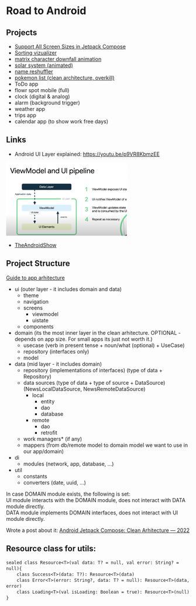 # Road to Android

## Projects
  
- [Support All Screen Sizes in Jetpack Compose](https://github.com/zprima/compose-adaptive)
- [Sorting vizualizer](https://github.com/zprima/compose-sorting-visualizer)
- [matrix character downfall animation](https://github.com/zprima/compose-matrix)
- [solar system (animated)](https://github.com/zprima/compose-solar-system)
- [name reshuffler](https://github.com/zprima/compose-name-reshuffle)
- [pokemon list (clean architecture, overkill)](https://github.com/zprima/compose-pokedex-clean)
- ToDo app
- flowr spot mobile (full)
- clock (digital & analog)
- alarm (background trigger)
- weather app
- trips app
- calendar app (to show work free days)
   
## Links
- Android UI Layer explained: https://youtu.be/p9VR8KbmzEE

<img src="vm_as_state_holder.png" height="200px" />

- [TheAndroidShow](https://www.youtube.com/hashtag/theandroidshow)

## Project Structure
[Guide to app arhitecture](https://developer.android.com/jetpack/guide)

- ui (outer layer - it includes domain and data)
  - theme
  - navigation
  - screens
    - viewmodel
    - uistate
  - components
- domain (its the most inner layer in the clean arhitecture. OPTIONAL - depends on app size. For small apps its just not worth it.)
  - usecase (verb in present tense + noun/what (optional) + UseCase)
  - repository (interfaces only)
  - model
- data (mid layer - it includes domain) 
  - repository (implementations of interfaces) (type of data + Repository)
  - data sources (type of data + type of source + DataSource) (NewsLocalDataSource, NewsRemoteDataSource)
    - local
        - entity
        - dao
        - database
    - remote
        - dao
        - retrofit
  - work managers* (if any)
  - mappers (from db/remote model to domain model we want to use in our app/domain)
- di
  - modules (network, app, database, ...)
- util
  - constants
  - converters (date, uuid, ...)

In case DOMAIN module exists, the following is set:   
UI module interacts with the DOMAIN module, does not interact with DATA module directly.   
DATA module implements DOMAIN interfaces, does not interact with UI module directly.   

Wrote a post about it: [Android Jetpack Compose: Clean Arhitecture — 2022](https://anmagpie.medium.com/android-jetpack-compose-clean-arhitecture-2022-8ea280c91fd5)
   
## Resource class for utils:
```
sealed class Resource<T>(val data: T? = null, val error: String? = null){
    class Success<T>(data: T?): Resource<T>(data)
    class Error<T>(error: String?, data: T? = null): Resource<T>(data, error)
    class Loading<T>(val isLoading: Boolean = true): Resource<T>(null)
}
```

